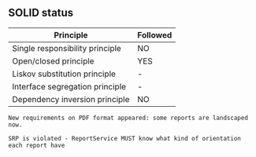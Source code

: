 ## SOLID status

| Principle                       | Followed |
| ------------------------------- | -------- |
| Single responsibility principle | NO       |
| Open/closed principle           | YES      |
| Liskov substitution principle   | -        |
| Interface segregation principle | -        |
| Dependency inversion principle  | NO       |

`New requirements on PDF format appeared: some reports are landscaped now.`

`SRP is violated - ReportService MUST know what kind of orientation each report have`
